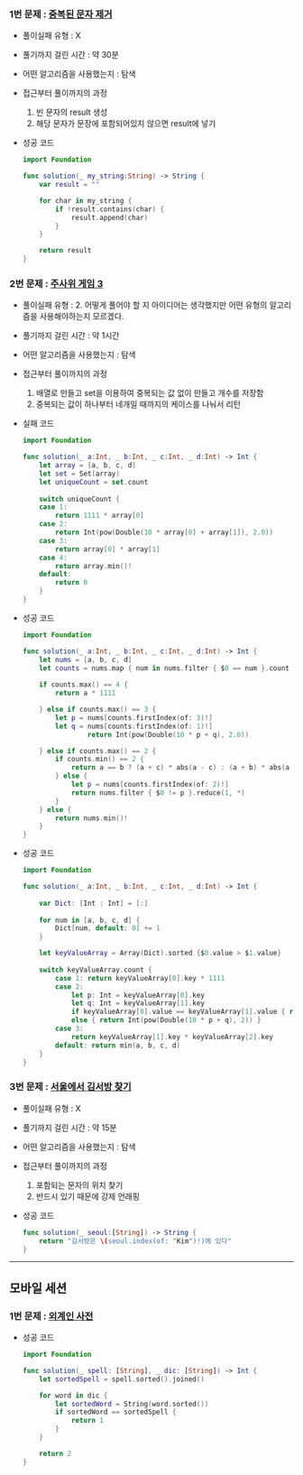 ### 1번 문제 :  [중복된 문자 제거](https://school.programmers.co.kr/learn/courses/30/lessons/120888)

- 풀이실패 유형 : X
- 풀기까지 걸린 시간 : 약 30분
- 어떤 알고리즘을 사용했는지 : 탐색
- 접근부터 풀이까지의 과정
    1. 빈 문자의 result 생성
    2. 해당 문자가 문장에 포함되어있지 않으면 result에 넣기
- 성공 코드
    
    ```swift
    import Foundation
    
    func solution(_ my_string:String) -> String {
        var result = ""
    
        for char in my_string {
            if !result.contains(char) {
                result.append(char)
            }
        }
    
        return result
    }
    ```
    

### 2번 문제 :  [주사위 게임 3](https://school.programmers.co.kr/learn/courses/30/lessons/181916)

- 풀이실패 유형 : 2. 어떻게 풀어야 할 지 아이디어는 생각했지만 어떤 유형의 알고리즘을 사용해야하는지 모르겠다.
- 풀기까지 걸린 시간 : 약 1시간
- 어떤 알고리즘을 사용했는지 : 탐색
- 접근부터 풀이까지의 과정
    1. 배열로 만들고 set을 이용하여 중복되는 값 없이 만들고 개수를 저장함
    2. 중복되는 값이 하나부터 네개일 때까지의 케이스를 나눠서 리턴
- 실패 코드
    
    ```swift
    import Foundation
    
    func solution(_ a:Int, _ b:Int, _ c:Int, _ d:Int) -> Int {
        let array = [a, b, c, d]
        let set = Set(array)
        let uniqueCount = set.count
        
        switch uniqueCount {
        case 1:
            return 1111 * array[0] 
        case 2:
            return Int(pow(Double(10 * array[0] + array[1]), 2.0))
        case 3:
            return array[0] * array[1]
        case 4:
            return array.min()!
        default:
            return 0
        }
    }
    ```
    
- 성공 코드
    
    ```swift
    import Foundation
    
    func solution(_ a:Int, _ b:Int, _ c:Int, _ d:Int) -> Int {
        let nums = [a, b, c, d]
        let counts = nums.map { num in nums.filter { $0 == num }.count }
        
        if counts.max() == 4 {
            return a * 1111
    
        } else if counts.max() == 3 {
            let p = nums[counts.firstIndex(of: 3)!]
            let q = nums[counts.firstIndex(of: 1)!]
                    return Int(pow(Double(10 * p + q), 2.0))
    
        } else if counts.max() == 2 {
            if counts.min() == 2 {
                return a == b ? (a + c) * abs(a - c) : (a + b) * abs(a - b)
            } else {
                let p = nums[counts.firstIndex(of: 2)!]
                return nums.filter { $0 != p }.reduce(1, *)
            }
        } else {
            return nums.min()!
        }
    }
    ```
    
- 성공 코드
    ```swift
    import Foundation

    func solution(_ a:Int, _ b:Int, _ c:Int, _ d:Int) -> Int {
        
        var Dict: [Int : Int] = [:]
        
        for num in [a, b, c, d] {
            Dict[num, default: 0] += 1
        }

        let keyValueArray = Array(Dict).sorted {$0.value > $1.value}
        
        switch keyValueArray.count {
            case 1: return keyValueArray[0].key * 1111
            case 2:
                let p: Int = keyValueArray[0].key
                let q: Int = keyValueArray[1].key
                if keyValueArray[0].value == keyValueArray[1].value { return (p + q) * abs(p - q)}
                else { return Int(pow(Double(10 * p + q), 2)) }
            case 3:
                return keyValueArray[1].key * keyValueArray[2].key
            default: return min(a, b, c, d)
        }
    }
    ```

    

### 3번 문제 :  [서울에서 김서방 찾기](https://school.programmers.co.kr/learn/courses/30/lessons/12919)

- 풀이실패 유형 : X
- 풀기까지 걸린 시간 : 약 15분
- 어떤 알고리즘을 사용했는지 : 탐색
- 접근부터 풀이까지의 과정
    1. 포함되는 문자의 위치 찾기
    2. 반드시 있기 때문에 강제 언래핑
- 성공 코드
    
    ```swift
    func solution(_ seoul:[String]) -> String {
        return "김서방은 \(seoul.index(of: "Kim")!)에 있다"
    }
    ```
    

---

## 모바일 세션

### 1번 문제 : [외계인 사전](https://school.programmers.co.kr/learn/courses/30/lessons/120869)

- 성공 코드
    
    ```swift
    import Foundation

    func solution(_ spell: [String], _ dic: [String]) -> Int {
        let sortedSpell = spell.sorted().joined()

        for word in dic {
            let sortedWord = String(word.sorted())
            if sortedWord == sortedSpell {
                return 1
            }
        }

        return 2
    }
    ```
